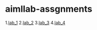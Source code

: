 # aimllab-assgnments
1.[lab_1](https://github.com/Srivardhan2004/aimllab-assgnments/blob/main/A1.ipynb)
2.[lab_2](https://github.com/Srivardhan2004/aimllab-assgnments/blob/main/A2.ipynb)
3.[lab_3](https://colab.research.google.com/drive/1zxb0JS9eB6XTfmUyIQZSu3iwZyV8toOg?usp=sharing)
4.[lab_4](https://github.com/Srivardhan2004/aimllab-assgnments/blob/main/assgniment4.ipynb)
